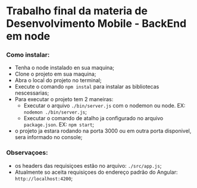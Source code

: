 # Trabalho final da materia de Desenvolvimento Mobile - BackEnd em node

### Como instalar: 
- Tenha o node instalado en sua maquina;
- Clone o projeto em sua maquina;
- Abra o local do projeto no terminal;
- Execute o comando `npm instal` para instalar as bibliotecas nescessarias;
- Para executar o projeto tem 2 maneiras:
    - Executar o arquivo `./bin/server.js` com o nodemon ou node. EX: `nodemon ./bin/server.js`;
    - Executar o comando de atalho ja configurado no arquivo `package.json`. EX: `npm start`;
- o projeto ja estara rodando na porta 3000 ou em outra porta disponivel, sera informado no console;

### Observaçoes: 
- os headers das requisiçoes estão no arquivo: `./src/app.js`;
- Atualmente so aceita requisiçoes do endereço padrão do Angular: `http://localhost:4200`;
